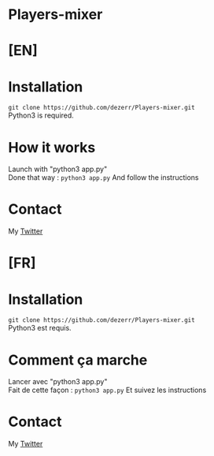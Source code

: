 # Players-mixer

# [EN]
# Installation

`git clone https://github.com/dezerr/Players-mixer.git`
<br>Python3 is required.

# How it works
Launch with "python3 app.py"<br>
Done that way :
`python3 app.py`
And follow the instructions

# Contact
My [Twitter](https://twitter.com/dezerr_)

# [FR]

# Installation

`git clone https://github.com/dezerr/Players-mixer.git`
<br>Python3 est requis.

# Comment ça marche
Lancer avec "python3 app.py"<br>
Fait de cette façon :
`python3 app.py`
Et suivez les instructions

# Contact
My [Twitter](https://twitter.com/dezerr_)
